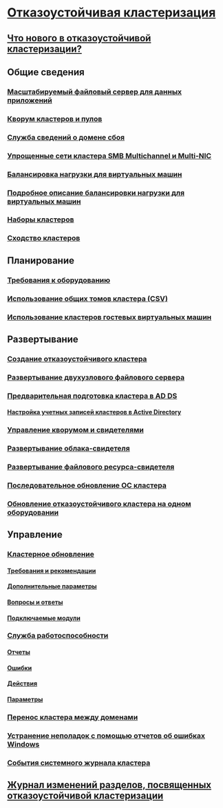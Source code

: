 # [Отказоустойчивая кластеризация](failover-clustering-overview.md)
## [Что нового в отказоустойчивой кластеризации?](whats-new-in-failover-clustering.md)
## Общие сведения
### [Масштабируемый файловый сервер для данных приложений](sofs-overview.md)
### [Кворум кластеров и пулов](../storage/storage-spaces/understand-quorum.md)
### [Служба сведений о домене сбоя](fault-domains.md)
### [Упрощенные сети кластера SMB Multichannel и Multi-NIC](smb-multichannel.md)
### [Балансировка нагрузки для виртуальных машин](vm-load-balancing-overview.md)
### [Подробное описание балансировки нагрузки для виртуальных машин](vm-load-balancing-deep-dive.md)
### [Наборы кластеров](../storage/storage-spaces/cluster-sets.md)
### [Сходство кластеров](cluster-affinity.md)
## Планирование
### [Требования к оборудованию](clustering-requirements.md)
### [Использование общих томов кластера (CSV)](failover-cluster-csvs.md)
### [Использование кластеров гостевых виртуальных машин](../storage/storage-spaces/storage-spaces-direct-in-vm.md)
## Развертывание
### [Создание отказоустойчивого кластера](create-failover-cluster.md)
### [Развертывание двухузлового файлового сервера](deploy-two-node-clustered-file-server.md)
### [Предварительная подготовка кластера в AD DS](prestage-cluster-adds.md)
#### [Настройка учетных записей кластеров в Active Directory](configure-ad-accounts.md)
### [Управление кворумом и свидетелями](manage-cluster-quorum.md)
### [Развертывание облака-свидетеля](deploy-cloud-witness.md)
### [Развертывание файлового ресурса-свидетеля](file-share-witness.md)
### [Последовательное обновление ОС кластера](cluster-operating-system-rolling-upgrade.md)
### [Обновление отказоустойчивого кластера на одном оборудовании](upgrade-option-same-hardware.md)
## Управление
### [Кластерное обновление](cluster-aware-updating.md)
#### [Требования и рекомендации](cluster-aware-updating-requirements.md)
#### [Дополнительные параметры](cluster-aware-updating-options.md)
#### [Вопросы и ответы](cluster-aware-updating-faq.md)
#### [Подключаемые модули](cluster-aware-updating-plug-ins.md)
### [Служба работоспособности](health-service-overview.md)
#### [Отчеты](health-service-reports.md)
#### [Ошибки](health-service-faults.md)
#### [Действия](health-service-actions.md)
#### [Параметры](health-service-settings.md)
### [Перенос кластера между доменами](cluster-domain-migration.md)
### [Устранение неполадок с помощью отчетов об ошибках Windows](troubleshooting-using-WER-reports.md)
### [События системного журнала кластера](system-events.md)
## [Журнал изменений разделов, посвященных отказоустойчивой кластеризации](clustering-change-history.md)
